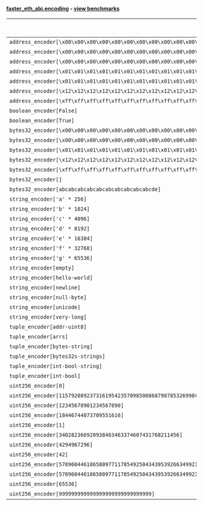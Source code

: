#### [faster_eth_abi.encoding](https://github.com/BobTheBuidler/faster-eth-abi/blob/master/faster_eth_abi/encoding.py) - [view benchmarks](https://github.com/BobTheBuidler/faster-eth-abi/blob/master/benchmarks/test_encoding_benchmarks.py)

| Function | Reference Mean | Faster Mean | % Change | Speedup (%) | x Faster | Faster |
|----------|---------------|-------------|----------|-------------|----------|--------|
| `address_encoder[\x00\x00\x00\x00\x00\x00\x00\x00\x00\x00\x00\x00\x00\x00\x00\x00\x00\x00\x00\x00]` | 0.001242945823448349 | 0.000698537733861256 | 43.80% | 77.94% | 1.78x | ✅ |
| `address_encoder[\x00\x00\x00\x00\x00\x00\x00\x00\x00\x00\x00\x00\x00\x00\x00\x00\x00\x00\x00\x01]` | 0.0012418745516347817 | 0.0007033658399418388 | 43.36% | 76.56% | 1.77x | ✅ |
| `address_encoder[\x00\x00\x00\x00\x00\x00\x00\x00\x00\x00\x00\x00\x00\x00\x00\x00\x00\x00\x00\x02]` | 0.0012419852662971969 | 0.0006993697315052968 | 43.69% | 77.59% | 1.78x | ✅ |
| `address_encoder[\x01\x01\x01\x01\x01\x01\x01\x01\x01\x01\x01\x01\x01\x01\x01\x01\x01\x01\x01\x00]` | 0.0012405914948014167 | 0.0007083652515131111 | 42.90% | 75.13% | 1.75x | ✅ |
| `address_encoder[\x01\x01\x01\x01\x01\x01\x01\x01\x01\x01\x01\x01\x01\x01\x01\x01\x01\x01\x01\x01]` | 0.001233016222524372 | 0.0007021377643070537 | 43.06% | 75.61% | 1.76x | ✅ |
| `address_encoder[\x12\x12\x12\x12\x12\x12\x12\x12\x12\x12\x12\x12\x12\x12\x12\x12\x12\x12\x12\x12]` | 0.0012385225482161514 | 0.0006969408575581311 | 43.73% | 77.71% | 1.78x | ✅ |
| `address_encoder[\xff\xff\xff\xff\xff\xff\xff\xff\xff\xff\xff\xff\xff\xff\xff\xff\xff\xff\xff\xff]` | 0.0012443805725344476 | 0.0007030828019717127 | 43.50% | 76.99% | 1.77x | ✅ |
| `boolean_encoder[False]` | 0.0007024549668955566 | 0.00048760039241520556 | 30.59% | 44.06% | 1.44x | ✅ |
| `boolean_encoder[True]` | 0.0007118503762716213 | 0.00048634511230105475 | 31.68% | 46.37% | 1.46x | ✅ |
| `bytes32_encoder[\x00\x00\x00\x00\x00\x00\x00\x00\x00\x00\x00\x00\x00\x00\x00\x00\x00\x00\x00\x00\x00\x00\x00\x00\x00\x00\x00\x00\x00\x00\x00\x00]` | 0.0007013733863604185 | 0.0004896002381016463 | 30.19% | 43.25% | 1.43x | ✅ |
| `bytes32_encoder[\x00\x00\x00\x00\x00\x00\x00\x00\x00\x00\x00\x00\x00\x00\x00\x00]` | 0.0007126470926399546 | 0.0004946936862120275 | 30.58% | 44.06% | 1.44x | ✅ |
| `bytes32_encoder[\x01\x01\x01\x01\x01\x01\x01\x01\x01\x01\x01\x01\x01\x01\x01\x01\x01\x01\x01\x01\x01\x01\x01\x01\x01\x01\x01\x01\x01\x01\x01\x01]` | 0.0007107844844829688 | 0.0004887991539595011 | 31.23% | 45.41% | 1.45x | ✅ |
| `bytes32_encoder[\x12\x12\x12\x12\x12\x12\x12\x12\x12\x12\x12\x12\x12\x12\x12\x12\x12\x12\x12\x12\x12\x12\x12\x12\x12\x12\x12\x12\x12\x12\x12\x12]` | 0.0007096668019996832 | 0.0004905822946742699 | 30.87% | 44.66% | 1.45x | ✅ |
| `bytes32_encoder[\xff\xff\xff\xff\xff\xff\xff\xff\xff\xff\xff\xff\xff\xff\xff\xff\xff\xff\xff\xff\xff\xff\xff\xff\xff\xff\xff\xff\xff\xff\xff\xff]` | 0.000712655437635274 | 0.0004920777851156734 | 30.95% | 44.83% | 1.45x | ✅ |
| `bytes32_encoder[]` | 0.0007108879795835818 | 0.0004937368193082442 | 30.55% | 43.98% | 1.44x | ✅ |
| `bytes32_encoder[abcabcabcabcabcabcabcabcabcabcde]` | 0.0007026851915332983 | 0.0004901138963326557 | 30.25% | 43.37% | 1.43x | ✅ |
| `string_encoder['a' * 256]` | 0.0011736752645369697 | 0.000700184359098824 | 40.34% | 67.62% | 1.68x | ✅ |
| `string_encoder['b' * 1024]` | 0.001201843378593143 | 0.0007337033219362968 | 38.95% | 63.81% | 1.64x | ✅ |
| `string_encoder['c' * 4096]` | 0.0012266134980397504 | 0.0007646015172052803 | 37.67% | 60.43% | 1.60x | ✅ |
| `string_encoder['d' * 8192]` | 0.001335097463137514 | 0.0007955403523612285 | 40.41% | 67.82% | 1.68x | ✅ |
| `string_encoder['e' * 16384]` | 0.00147727706583134 | 0.0008795946719657541 | 40.46% | 67.95% | 1.68x | ✅ |
| `string_encoder['f' * 32768]` | 0.0016362069836808994 | 0.001031490799778935 | 36.96% | 58.63% | 1.59x | ✅ |
| `string_encoder['g' * 65536]` | 0.0019623248859654283 | 0.0014193055086663946 | 27.67% | 38.26% | 1.38x | ✅ |
| `string_encoder[empty]` | 0.0011854101953352881 | 0.0006950348735633454 | 41.37% | 70.55% | 1.71x | ✅ |
| `string_encoder[hello-world]` | 0.0011887845772066033 | 0.0007090070095639143 | 40.36% | 67.67% | 1.68x | ✅ |
| `string_encoder[newline]` | 0.001191999872905757 | 0.0007111139788344138 | 40.34% | 67.62% | 1.68x | ✅ |
| `string_encoder[null-byte]` | 0.001190389476856805 | 0.0007074403176172777 | 40.57% | 68.27% | 1.68x | ✅ |
| `string_encoder[unicode]` | 0.0011841760241820846 | 0.0007168480061350768 | 39.46% | 65.19% | 1.65x | ✅ |
| `string_encoder[very-long]` | 0.0022801712086878596 | 0.0017054598239018611 | 25.20% | 33.70% | 1.34x | ✅ |
| `tuple_encoder[addr-uint8]` | 0.0015316737721854106 | 0.0009232387241419936 | 39.72% | 65.90% | 1.66x | ✅ |
| `tuple_encoder[arrs]` | 0.002091699587955267 | 0.0013822320117616769 | 33.92% | 51.33% | 1.51x | ✅ |
| `tuple_encoder[bytes-string]` | 0.0013603823396195376 | 0.0008612077481050875 | 36.69% | 57.96% | 1.58x | ✅ |
| `tuple_encoder[bytes32s-strings]` | 0.0028751484373135618 | 0.0017535296155286192 | 39.01% | 63.96% | 1.64x | ✅ |
| `tuple_encoder[int-bool-string]` | 0.001871598355673478 | 0.0012950322841412533 | 30.81% | 44.52% | 1.45x | ✅ |
| `tuple_encoder[int-bool]` | 0.001036708948244957 | 0.0007621314925002783 | 26.49% | 36.03% | 1.36x | ✅ |
| `uint256_encoder[0]` | 0.0008681075946401463 | 0.0006226527824089566 | 28.27% | 39.42% | 1.39x | ✅ |
| `uint256_encoder[115792089237316195423570985008687907853269984665640564039457584007913129639935]` | 0.000878913600726362 | 0.0006316776482859225 | 28.13% | 39.14% | 1.39x | ✅ |
| `uint256_encoder[12345678901234567890]` | 0.0008605051884215447 | 0.000625496262023201 | 27.31% | 37.57% | 1.38x | ✅ |
| `uint256_encoder[18446744073709551616]` | 0.000863373876497215 | 0.0006240150509663532 | 27.72% | 38.36% | 1.38x | ✅ |
| `uint256_encoder[1]` | 0.0008687362172327981 | 0.0006275766632861231 | 27.76% | 38.43% | 1.38x | ✅ |
| `uint256_encoder[340282366920938463463374607431768211456]` | 0.0008630908410273209 | 0.0006230251915168801 | 27.81% | 38.53% | 1.39x | ✅ |
| `uint256_encoder[4294967296]` | 0.0008758577783052124 | 0.0006242583640583395 | 28.73% | 40.30% | 1.40x | ✅ |
| `uint256_encoder[42]` | 0.0008636831623409817 | 0.0006266741731946959 | 27.44% | 37.82% | 1.38x | ✅ |
| `uint256_encoder[57896044618658097711785492504343953926634992332820282019728792003956564819967]` | 0.0008661709999994272 | 0.0006249057498216033 | 27.85% | 38.61% | 1.39x | ✅ |
| `uint256_encoder[57896044618658097711785492504343953926634992332820282019728792003956564819968]` | 0.0008715476383624105 | 0.0006300409810988745 | 27.71% | 38.33% | 1.38x | ✅ |
| `uint256_encoder[65536]` | 0.0008645107981669544 | 0.0006245307202740498 | 27.76% | 38.43% | 1.38x | ✅ |
| `uint256_encoder[999999999999999999999999999999]` | 0.0008655738630896394 | 0.0006225944584416125 | 28.07% | 39.03% | 1.39x | ✅ |
